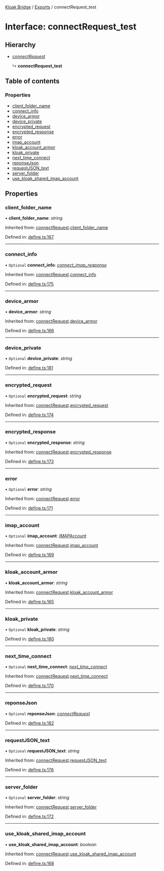 [Kloak Bridge](../README.md) / [Exports](../modules.md) / connectRequest_test

# Interface: connectRequest\_test

## Hierarchy

* [*connectRequest*](connectrequest.md)

  ↳ **connectRequest_test**

## Table of contents

### Properties

- [client\_folder\_name](connectrequest_test.md#client_folder_name)
- [connect\_info](connectrequest_test.md#connect_info)
- [device\_armor](connectrequest_test.md#device_armor)
- [device\_private](connectrequest_test.md#device_private)
- [encrypted\_request](connectrequest_test.md#encrypted_request)
- [encrypted\_response](connectrequest_test.md#encrypted_response)
- [error](connectrequest_test.md#error)
- [imap\_account](connectrequest_test.md#imap_account)
- [kloak\_account\_armor](connectrequest_test.md#kloak_account_armor)
- [kloak\_private](connectrequest_test.md#kloak_private)
- [next\_time\_connect](connectrequest_test.md#next_time_connect)
- [reponseJson](connectrequest_test.md#reponsejson)
- [requestJSON\_text](connectrequest_test.md#requestjson_text)
- [server\_folder](connectrequest_test.md#server_folder)
- [use\_kloak\_shared\_imap\_account](connectrequest_test.md#use_kloak_shared_imap_account)

## Properties

### client\_folder\_name

• **client\_folder\_name**: *string*

Inherited from: [connectRequest](connectrequest.md).[client_folder_name](connectrequest.md#client_folder_name)

Defined in: [define.ts:167](https://github.com/CoNET-project/kloak-bridge/blob/1725a9c/src/define.ts#L167)

___

### connect\_info

• `Optional` **connect\_info**: [*connect\_imap\_reqponse*](connect_imap_reqponse.md)

Inherited from: [connectRequest](connectrequest.md).[connect_info](connectrequest.md#connect_info)

Defined in: [define.ts:175](https://github.com/CoNET-project/kloak-bridge/blob/1725a9c/src/define.ts#L175)

___

### device\_armor

• **device\_armor**: *string*

Inherited from: [connectRequest](connectrequest.md).[device_armor](connectrequest.md#device_armor)

Defined in: [define.ts:166](https://github.com/CoNET-project/kloak-bridge/blob/1725a9c/src/define.ts#L166)

___

### device\_private

• `Optional` **device\_private**: *string*

Defined in: [define.ts:181](https://github.com/CoNET-project/kloak-bridge/blob/1725a9c/src/define.ts#L181)

___

### encrypted\_request

• `Optional` **encrypted\_request**: *string*

Inherited from: [connectRequest](connectrequest.md).[encrypted_request](connectrequest.md#encrypted_request)

Defined in: [define.ts:174](https://github.com/CoNET-project/kloak-bridge/blob/1725a9c/src/define.ts#L174)

___

### encrypted\_response

• `Optional` **encrypted\_response**: *string*

Inherited from: [connectRequest](connectrequest.md).[encrypted_response](connectrequest.md#encrypted_response)

Defined in: [define.ts:173](https://github.com/CoNET-project/kloak-bridge/blob/1725a9c/src/define.ts#L173)

___

### error

• `Optional` **error**: *string*

Inherited from: [connectRequest](connectrequest.md).[error](connectrequest.md#error)

Defined in: [define.ts:171](https://github.com/CoNET-project/kloak-bridge/blob/1725a9c/src/define.ts#L171)

___

### imap\_account

• `Optional` **imap\_account**: [*IMAPAccount*](imapaccount.md)

Inherited from: [connectRequest](connectrequest.md).[imap_account](connectrequest.md#imap_account)

Defined in: [define.ts:169](https://github.com/CoNET-project/kloak-bridge/blob/1725a9c/src/define.ts#L169)

___

### kloak\_account\_armor

• **kloak\_account\_armor**: *string*

Inherited from: [connectRequest](connectrequest.md).[kloak_account_armor](connectrequest.md#kloak_account_armor)

Defined in: [define.ts:165](https://github.com/CoNET-project/kloak-bridge/blob/1725a9c/src/define.ts#L165)

___

### kloak\_private

• `Optional` **kloak\_private**: *string*

Defined in: [define.ts:180](https://github.com/CoNET-project/kloak-bridge/blob/1725a9c/src/define.ts#L180)

___

### next\_time\_connect

• `Optional` **next\_time\_connect**: [*next\_time\_connect*](next_time_connect.md)

Inherited from: [connectRequest](connectrequest.md).[next_time_connect](connectrequest.md#next_time_connect)

Defined in: [define.ts:170](https://github.com/CoNET-project/kloak-bridge/blob/1725a9c/src/define.ts#L170)

___

### reponseJson

• `Optional` **reponseJson**: [*connectRequest*](connectrequest.md)

Defined in: [define.ts:182](https://github.com/CoNET-project/kloak-bridge/blob/1725a9c/src/define.ts#L182)

___

### requestJSON\_text

• `Optional` **requestJSON\_text**: *string*

Inherited from: [connectRequest](connectrequest.md).[requestJSON_text](connectrequest.md#requestjson_text)

Defined in: [define.ts:176](https://github.com/CoNET-project/kloak-bridge/blob/1725a9c/src/define.ts#L176)

___

### server\_folder

• `Optional` **server\_folder**: *string*

Inherited from: [connectRequest](connectrequest.md).[server_folder](connectrequest.md#server_folder)

Defined in: [define.ts:172](https://github.com/CoNET-project/kloak-bridge/blob/1725a9c/src/define.ts#L172)

___

### use\_kloak\_shared\_imap\_account

• **use\_kloak\_shared\_imap\_account**: *boolean*

Inherited from: [connectRequest](connectrequest.md).[use_kloak_shared_imap_account](connectrequest.md#use_kloak_shared_imap_account)

Defined in: [define.ts:168](https://github.com/CoNET-project/kloak-bridge/blob/1725a9c/src/define.ts#L168)
